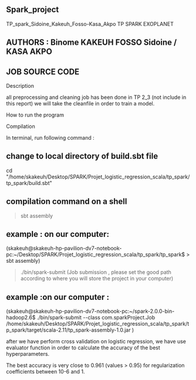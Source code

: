 ## Spark_project
TP_spark_Sidoine_Kakeuh_Fosso-Kasa_Akpo
TP SPARK EXOPLANET

## AUTHORS : Binome KAKEUH FOSSO Sidoine / KASA AKPO


## JOB SOURCE CODE

Description

all preprocessing and cleaning job has been done in TP 2_3 (not include in this report)
we will take the cleanfile in order to train a model.

How to run the program

Compilation

In terminal, run following command :

## change to local directory of build.sbt file
cd "/home/skakeuh/Desktop/SPARK/Projet_logistic_regression_scala/tp_spark/tp_spark/build.sbt"

## compilation command on a shell
>sbt assembly 

## example : on our computer:

(skakeuh@skakeuh-hp-pavilion-dv7-notebook-pc:~/Desktop/SPARK/Projet_logistic_regression_scala/tp_spark/tp_spark$ > sbt assembly)

>./bin/spark-submit (Job submission , please set the good path according to where you will store the project in your computer)

## example :on our computer :

(skakeuh@skakeuh-hp-pavilion-dv7-notebook-pc:~/spark-2.0.0-bin-hadoop2.6$ ./bin/spark-submit --class com.sparkProject.Job /home/skakeuh/Desktop/SPARK/Projet_logistic_regression_scala/tp_spark/tp_spark/target/scala-2.11/tp_spark-assembly-1.0.jar )


after we have perform cross validation on logistic regression, we have use evaluator function in order to calculate the accuracy of the best hyperparameters.

The best accuracy is very close to 0.961 (values > 0.95) for regularization coefficients between 10-6 and 1.

